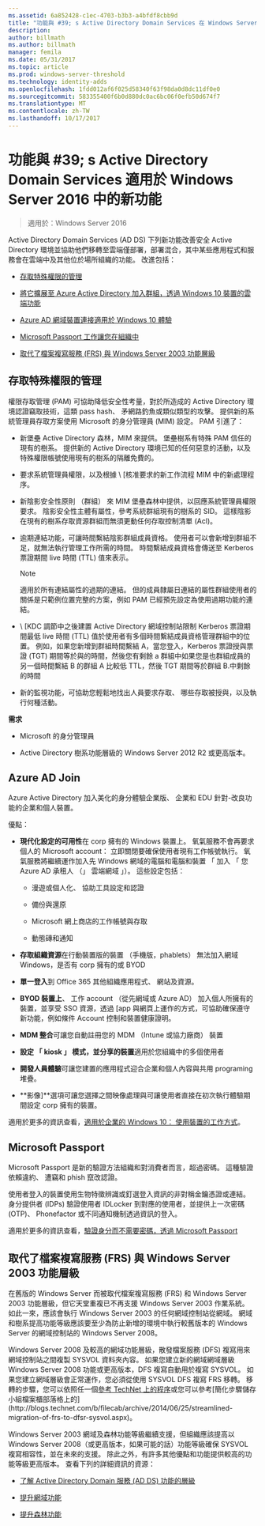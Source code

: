 ```yaml
---
ms.assetid: 6a852428-c1ec-4703-b3b3-a4bfdf8cbb9d
title: "功能與 #39; s Active Directory Domain Services 在 Windows Server 2016 中的新功能"
description: 
author: billmath
ms.author: billmath
manager: femila
ms.date: 05/31/2017
ms.topic: article
ms.prod: windows-server-threshold
ms.technology: identity-adds
ms.openlocfilehash: 1fdd012af6f025d58340f63f98da0d8dc11df0e0
ms.sourcegitcommit: 583355400f6b0d880dc0ac6bc06f0efb50d674f7
ms.translationtype: MT
ms.contentlocale: zh-TW
ms.lasthandoff: 10/17/2017
---
```

# <a name="what39s-new-in-active-directory-domain-services-for-windows-server-2016"></a>功能與 #39; s Active Directory Domain Services 適用於 Windows Server 2016 中的新功能

>適用於：Windows Server 2016

Active Directory Domain Services (AD DS) 下列新功能改善安全 Active Directory 環境並協助他們移轉至雲端僅部署，部署混合，其中某些應用程式和服務會在雲端中及其他位於場所組織的功能。 改進包括：  
  
-   [存取特殊權限的管理](https://technet.microsoft.com/library/mt150258.aspx   
)  
  
- [將它擴展至 Azure Active Directory 加入群組，透過 Windows 10 裝置的雲端功能](https://azure.microsoft.com/en-us/documentation/articles/active-directory-azureadjoin-overview/)   
  
- [Azure AD 網域裝置連接適用於 Windows 10 體驗](https://azure.microsoft.com/en-us/documentation/articles/active-directory-azureadjoin-devices-group-policy/)   
  
- [Microsoft Passport 工作讓您在組織中](https://azure.microsoft.com/en-us/documentation/articles/active-directory-azureadjoin-passport-deployment/)    
  
-  [取代了檔案複寫服務 (FRS) 與 Windows Server 2003 功能層級](ad-ds/active-directory-functional-levels.md)  
  
  
## <a name="BKMK_PAM"></a>存取特殊權限的管理  
權限存取管理 (PAM) 可協助降低安全性考量，對於所造成的 Active Directory 環境認證竊取技術，這類 pass hash、 矛網路釣魚或類似類型的攻擊。 提供新的系統管理員存取方案使用 Microsoft 的身分管理員 (MIM) 設定。 PAM 引進了：  
  
-   新堡壘 Active Directory 森林，MIM 來提供。 堡壘樹系有特殊 PAM 信任的現有的樹系。 提供新的 Active Directory 環境已知的任何惡意的活動，以及特殊權限帳號使用現有的樹系的隔離免費的。  
  
-   要求系統管理員權限，以及根據 \ [核准要求的新工作流程 MIM 中的新處理程序。  
  
-   新陰影安全性原則 （群組） 來 MIM 堡壘森林中提供，以回應系統管理員權限要求。 陰影安全性主體有屬性，參考系統群組現有的樹系的 SID。 這樣陰影在現有的樹系存取資源群組而無須更動任何存取控制清單 (Acl)。  
  
-   逾期連結功能，可讓時間繫結陰影群組成員資格。 使用者可以會新增到群組不足，就無法執行管理工作所需的時間。 時間繫結成員資格會傳送至 Kerberos 票證期間 live 時間 (TTL) 值來表示。  
  
    > [!NOTE]  
    > 適用於所有連結屬性的過期的連結。 但的成員隸屬日連結的屬性群組使用者的關係是只範例位置完整的方案，例如 PAM 已經預先設定為使用過期功能的連結。  
  
-   \ [KDC 調節中之後建置 Active Directory 網域控制站限制 Kerberos 票證期間最低 live 時間 (TTL) 值於使用者有多個時間繫結成員資格管理群組中的位置。 例如，如果您新增到群組時間繫結 A，當您登入，Kerberos 票證授與票證 (TGT) 期間等於與的時間，然後您有剩餘 a 群組中如果您是也群組成員的另一個時間繫結 B 的群組 A 比較低 TTL，然後 TGT 期間等於群組 B.中剩餘的時間  
  
-   新的監視功能，可協助您輕鬆地找出人員要求存取、 哪些存取被授與，以及執行何種活動。  
  
**需求**  
  
-   Microsoft 的身分管理員  
  
-   Active Directory 樹系功能層級的 Windows Server 2012 R2 或更高版本。  
  
## <a name="BKMK_AzureADJoin"></a>Azure AD Join  
Azure Active Directory 加入美化的身分體驗企業版、 企業和 EDU 針對-改良功能的企業和個人裝置。  
  
優點：  
  
-   **現代化設定的可用性**在 corp 擁有的 Windows 裝置上。 氧氣服務不會再要求個人的 Microsoft account： 立即關閉要確保使用者現有工作帳號執行。 氧氣服務將繼續運作加入先 Windows 網域的電腦和電腦和裝置 「 加入 「 您 Azure AD 承租人 （」 雲端網域 」）。 這些設定包括︰  
  
    -   漫遊或個人化、 協助工具設定和認證  
  
    -   備份與還原  
  
    -   Microsoft 網上商店的工作帳號與存取  
  
    -   動態磚和通知  
  
-   **存取組織資源**在行動裝置版的裝置 （手機版，phablets） 無法加入網域 Windows，是否有 corp 擁有的或 BYOD  
  
-   **單一登入**到 Office 365 其他組織應用程式、 網站及資源。  
  
-   **BYOD 裝置上**、 工作 account （從先網域或 Azure AD） 加入個人所擁有的裝置，並享受 SSO 資源，透過 [app 與網頁上運作的方式，可協助確保遵守新功能，例如條件 Account 控制和裝置健康證明。  
  
-   **MDM 整合**可讓您自動註冊您的 MDM （Intune 或協力廠商） 裝置  
  
-   **設定 「 kiosk 」 模式，並分享的裝置**適用於您組織中的多個使用者  
  
-   **開發人員體驗**可讓您建置的應用程式迎合企業和個人內容與共用 programing 堆疊。  
  
-   **影像]**選項可讓您選擇之間映像處理與可讓使用者直接在初次執行體驗期間設定 corp 擁有的裝置。  
  
適用於更多的資訊查看，[適用於企業的 Windows 10： 使用裝置的工作方式](https://azure.microsoft.com/en-us/documentation/articles/active-directory-azureadjoin-windows10-devices-overview/?rnd=1)。  
  
## <a name="BKMK_IDLocker"></a>Microsoft Passport  
Microsoft Passport 是新的驗證方法組織和對消費者而言，超過密碼。 這種驗證依賴違約、 遭竊和 phish 竄改認證。  
  
使用者登入的裝置使用生物特徵辨識或釘選登入資訊的非對稱金鑰憑證或連結。 身分提供者 (IDPs) 驗證使用者 IDLocker 到對應的使用者，並提供上一次密碼 (OTP)、 Phonefactor 或不同通知機制透過資訊的登入。  
  
適用於更多的資訊查看，[驗證身分而不需要密碼，透過 Microsoft Passport](https://azure.microsoft.com/en-us/documentation/articles/active-directory-azureadjoin-passport/)  
  
## <a name="BKMK_FRSDeprecation"></a>取代了檔案複寫服務 (FRS) 與 Windows Server 2003 功能層級  
在舊版的 Windows Server 而被取代檔案複寫服務 (FRS) 和 Windows Server 2003 功能層級，但它天堂重複已不再支援 Windows Server 2003 作業系統。 如此一來，應該會執行 Windows Server 2003 的任何網域控制站從網域。 網域和樹系提高功能等級應該要至少為防止新增的環境中執行較舊版本的 Windows Server 的網域控制站的 Windows Server 2008。  
  
Windows Server 2008 及較高的網域功能層級，散發檔案服務 (DFS) 複寫用來網域控制站之間複製 SYSVOL 資料夾內容。 如果您建立新的網域網域層級 Windows Server 2008 功能或更高版本，DFS 複寫自動用於複寫 SYSVOL。 如果您建立網域層級會正常運作，您必須從使用 SYSVOL DFS 複寫 FRS 移轉。 移轉的步驟，您可以依照任一個[參考 TechNet 上的程序](https://technet.microsoft.com/library/dd640019(v=WS.10).aspx)或您可以參考[簡化步驟儲存小組檔案櫃部落格上的](http://blogs.technet.com/b/filecab/archive/2014/06/25/streamlined-migration-of-frs-to-dfsr-sysvol.aspx)。  
  
Windows Server 2003 網域及森林功能等級繼續支援，但組織應該提高以 Windows Server 2008（或更高版本，如果可能的話）功能等級確保 SYSVOL 複寫相容性，並在未來的支援。 除此之外，有許多其他優點和功能提供較高的功能等級更高版本。 查看下列的詳細資訊的資源：  
  
-   [了解 Active Directory Domain 服務 (AD DS) 功能的層級](ad-ds/active-directory-functional-levels.md)  
  
-   [提升網域功能](https://technet.microsoft.com/library/cc753104.aspx)  
  
-   [提升森林功能](https://technet.microsoft.com/library/cc730985.aspx)  
  
